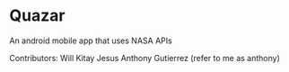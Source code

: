 # Quazar
An android mobile app that uses NASA APIs

Contributors:
Will Kitay
Jesus Anthony Gutierrez (refer to me as anthony) 

